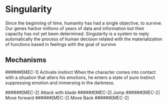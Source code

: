 # Singularity

Since the beginning of time, humanity has had a single objective, to survive. Our genes harbor millions 
of years of data and information but their capacity has not yet been determined.
Singularity is a system to reply automatically the process of human decision related with the 
materialization of functions based in feelings with the goal of survive

## Mechanisms
######[MEC-1] Activate instinct
When the character comes into contact with a situation that alters his emotions, he enters a state 
of pure instinct suppressing emotion and immersing in the darkness. 

######[MEC-2] Attack with blade
######[MEC-2] Jump
######[MEC-2] Move forward
######[MEC-2] Move Back
######[MEC-2] 

